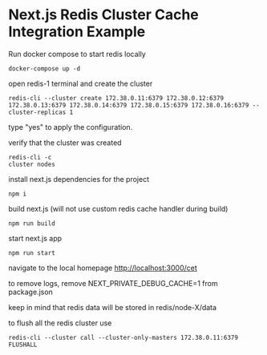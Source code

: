 # Next.js Redis Cluster Cache Integration Example

Run docker compose to start redis locally

```
docker-compose up -d
```

open redis-1 terminal and create the cluster

```
redis-cli --cluster create 172.38.0.11:6379 172.38.0.12:6379 172.38.0.13:6379 172.38.0.14:6379 172.38.0.15:6379 172.38.0.16:6379 --cluster-replicas 1
```

type "yes" to apply the configuration.

verify that the cluster was created

```
redis-cli -c
cluster nodes
```

install next.js dependencies for the project

```
npm i
```

build next.js (will not use custom redis cache handler during build)

```
npm run build
```

start next.js app

```
npm run start
```

navigate to the local homepage [http://localhost:3000/cet](http://localhost:3000/cet) 

to remove logs, remove NEXT_PRIVATE_DEBUG_CACHE=1 from package.json

keep in mind that redis data will be stored in redis/node-X/data

to flush all the redis cluster use 

```
redis-cli --cluster call --cluster-only-masters 172.38.0.11:6379 FLUSHALL
```